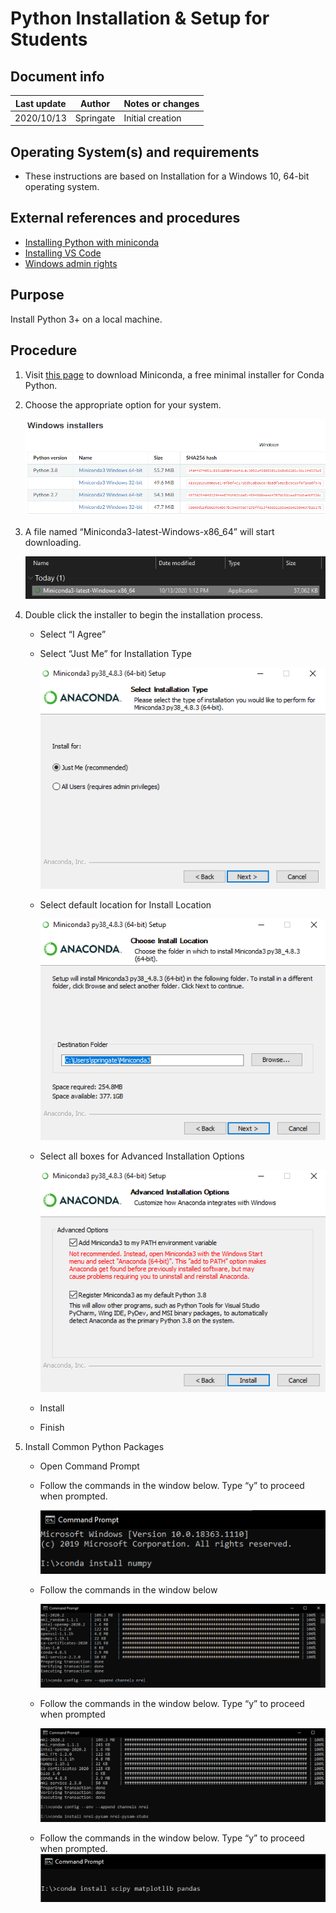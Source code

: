 # Python Installation & Setup for Students

## Document info

| Last update | Author         | Notes or changes                    |
|-------------|----------------|-------------------------------------|
| 2020/10/13  | Springate      | Initial creation                    |


## Operating System(s) and requirements
* These instructions are based on Installation for a Windows 10, 64-bit operating system. 

## External references and procedures

* [Installing Python with miniconda]()
* [Installing VS Code]()
* [Windows admin rights]()

## Purpose
Install Python 3+ on a local machine.

## Procedure

1.	Visit [this page](https://docs.conda.io/en/latest/miniconda.html) to download Miniconda, a free minimal installer for Conda Python.

2. Choose the appropriate option for your system.

    ![](./image001.png)

3. A file named “Miniconda3-latest-Windows-x86_64” will start downloading. 

    ![](./image003.png)

4.	Double click the installer to begin the installation process. 
    * Select “I Agree”
    * Select “Just Me” for Installation Type 

        ![](./image005.png)
    
    * Select default location for Install Location

        ![](./image006.png)

    * Select all boxes for Advanced Installation Options

        ![](./image007.png)

    * Install
    * Finish

5. Install Common Python Packages

    * Open Command Prompt
    * Follow the commands in the window below. Type “y” to proceed when prompted. 

        ![](./image041.png)

    * Follow the commands in the window below

        ![](./image042.png)

    * Follow the commands in the window below. Type “y” to proceed when prompted

        ![](./image044.png)

    * Follow the commands in the window below. Type “y” to proceed when prompted.
        ![](./image046.png)
    
